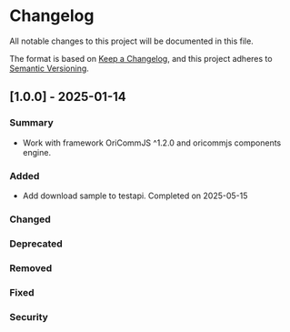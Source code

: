 # Changelog

All notable changes to this project will be documented in this file.

The format is based on [Keep a Changelog](https://keepachangelog.com/en/1.0.0/),
and this project adheres to [Semantic Versioning](https://semver.org/spec/v2.0.0.html).

## [1.0.0] - 2025-01-14

### Summary

- Work with framework OriCommJS ^1.2.0 and oricommjs components engine.

### Added
- Add download sample to testapi. Completed on 2025-05-15 
### Changed

### Deprecated

### Removed

### Fixed

### Security

[1.1.5]: https://github.com/wkloh76/oricommjs_components/releases/tag/1.1.5